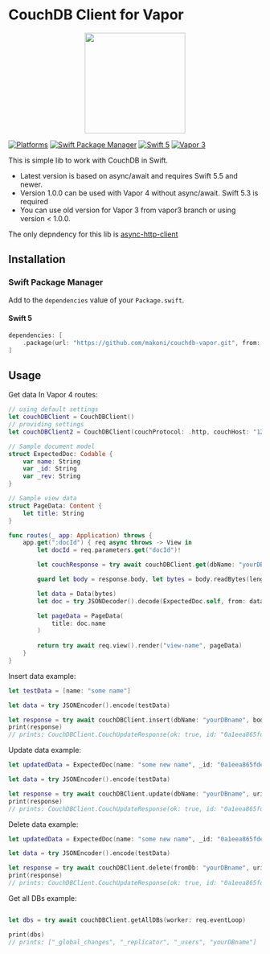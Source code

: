 # CouchDB Client for Vapor

<p align="center">
	<a href="https://github.com/makoni/couchdb-vapor">
        <img src="https://arm1.ru/img/uploaded/images/CouchDBVapor.png" height="200">
    </a>
</p>

[![Platforms](https://img.shields.io/badge/platforms-macOS%2012%20|%20Ubuntu%20|%20iOS%2015-ff0000.svg?style=flat)](https://github.com/makoni/couchdb-vapor)
[![Swift Package Manager](https://img.shields.io/badge/SPM-compatible-4BC51D.svg?style=flat)](https://swift.org/package-manager/)
[![Swift 5](https://img.shields.io/badge/swift-5.5-orange.svg?style=flat)](http://swift.org)
[![Vapor 3](https://img.shields.io/badge/vapor-4.50.0-blue.svg?style=flat)](https://vapor.codes)



This is simple lib to work with CouchDB in Swift.
- Latest version is based on async/await and requires Swift 5.5 and newer.
- Version 1.0.0 can be used with Vapor 4 without async/await. Swift 5.3 is required
- You can use old version for Vapor 3 from vapor3 branch or using version < 1.0.0. 

The only depndency for this lib is <a href="https://github.com/swift-server/async-http-client">async-http-client</a>

## Installation

### Swift Package Manager

Add to the `dependencies` value of your `Package.swift`.

#### Swift 5

```swift
dependencies: [
    .package(url: "https://github.com/makoni/couchdb-vapor.git", from: "1.1.0"),
]
```

## Usage

Get data In Vapor 4 routes:

```swift
// using default settings
let couchDBClient = CouchDBClient()
// providing settings
let couchDBClient2 = CouchDBClient(couchProtocol: .http, couchHost: "127.0.0.1", couchPort: 5984, userName: "username", userPassword: "userpass")

// Sample document model
struct ExpectedDoc: Codable {
    var name: String
    var _id: String
    var _rev: String
}

// Sample view data
struct PageData: Content {
    let title: String
}

func routes(_ app: Application) throws {
    app.get(":docId") { req async throws -> View in
        let docId = req.parameters.get("docId")!

        let couchResponse = try await couchDBClient.get(dbName: "yourDBname", uri: docId, worker: req.eventLoop)

        guard let body = response.body, let bytes = body.readBytes(length: body.readableBytes) else { throw Abort(.notFound) }

        let data = Data(bytes)		
        let doc = try JSONDecoder().decode(ExpectedDoc.self, from: data)

        let pageData = PageData(
            title: doc.name
        )
	
        return try await req.view().render("view-name", pageData)
    }
}
```

Insert data example:

```swift
let testData = [name: "some name"]

let data = try JSONEncoder().encode(testData)

let response = try await couchDBClient.insert(dbName: "yourDBname", body: HTTPBody(data: data), worker: req.eventLoop)
print(response)
// prints: CouchDBClient.CouchUpdateResponse(ok: true, id: "0a1eea865fdec7a00afb96685001c7be", rev: "1-e6bde9e60844ba5648cc61b446f9f4b3"))
```

Update data example:

```swift
let updatedData = ExpectedDoc(name: "some new name", _id: "0a1eea865fdec7a00afb96685001c7be", _rev: "1-e6bde9e60844ba5648cc61b446f9f4b3")

let data = try JSONEncoder().encode(testData)

let response = try await couchDBClient.update(dbName: "yourDBname", uri: updatedData._id, body: HTTPBody(data: data), worker: req.eventLoop)
print(response)
// prints: CouchDBClient.CouchUpdateResponse(ok: true, id: "0a1eea865fdec7a00afb96685001c7be", rev: "1-e6bde9e60844ba5648cc61b446f9f4b4"))
```

Delete data example:

```swift
let updatedData = ExpectedDoc(name: "some new name", _id: "0a1eea865fdec7a00afb96685001c7be", _rev: "1-e6bde9e60844ba5648cc61b446f9f4b4")

let data = try JSONEncoder().encode(testData)

let response = try await couchDBClient.delete(fromDb: "yourDBname", uri: updatedData._id, rev: updatedData._rev, worker: req.eventLoop)
print(response)
// prints: CouchDBClient.CouchUpdateResponse(ok: true, id: "0a1eea865fdec7a00afb96685001c7be", rev: "1-e6bde9e60844ba5648cc61b446f9f4b5"))
```

Get all DBs example:

```swift

let dbs = try await couchDBClient.getAllDBs(worker: req.eventLoop)

print(dbs)
// prints: ["_global_changes", "_replicator", "_users", "yourDBname"]
```
